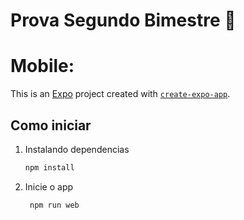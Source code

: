 # Prova Segundo Bimestre 👋
# Mobile:

This is an [Expo](https://expo.dev) project created with [`create-expo-app`](https://www.npmjs.com/package/create-expo-app).

## Como iniciar

1. Instalando dependencias

   ```bash
   npm install
   ```

2. Inicie o app

   ```bash
    npm run web
   ```
